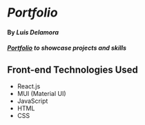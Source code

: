 # _Portfolio_

#### By _**Luis Delamora**_

#### _[Portfolio](https://eccos.github.io/portfolio/) to showcase projects and skills_

## Front-end Technologies Used
- React.js
- MUI (Material UI)
- JavaScript
- HTML
- CSS